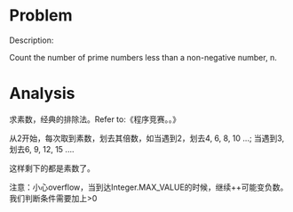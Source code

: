 # Problem

Description:

Count the number of prime numbers less than a non-negative number, n.

# Analysis

求素数，经典的排除法。Refer to:《程序竞赛。。》

从2开始，每次取到素数，划去其倍数，如当遇到2，划去4, 6, 8, 10 ...; 当遇到3, 划去6, 9, 12, 15 ....

这样剩下的都是素数了。

注意：小心overflow，当到达Integer.MAX_VALUE的时候，继续++可能变负数。我们判断条件需要加上>0